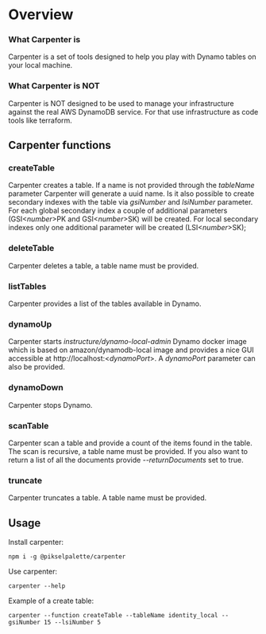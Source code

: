 # Overview

### What Carpenter is

Carpenter is a set of tools designed to help you play with Dynamo tables on your local machine. 

### What Carpenter is NOT

Carpenter is NOT designed to be used to manage your infrastructure against the real AWS DynamoDB service. For that use infrastructure as code tools like terraform.

## Carpenter functions

### createTable
Carpenter creates a table. If a name is not provided through the *tableName* parameter Carpenter will generate a uuid name. Is it also possible to create secondary indexes with the table via *gsiNumber* and *lsiNumber* parameter. For each global secondary index a couple of additional parameters (GSI<_number_>PK and GSI<_number_>SK) will be created. For local secondary indexes only one additional parameter will be created (LSI<_number_>SK);

### deleteTable
Carpenter deletes a table, a table name must be provided.

### listTables
Carpenter provides a list of the tables available in Dynamo. 

### dynamoUp
Carpenter starts *instructure/dynamo-local-admin* Dynamo docker image which is based on amazon/dynamodb-local image and provides a nice GUI accessible at http://localhost:<_dynamoPort_>. A *dynamoPort* parameter can also be provided. 

### dynamoDown
Carpenter stops Dynamo.

### scanTable
Carpenter scan a table and provide a count of the items found in the table. The scan is recursive, a table name must be provided. If you also want to return a list of all the documents provide *--returnDocuments* set to true. 

### truncate
Carpenter truncates a table. A table name must be provided.

## Usage
Install carpenter:

```
npm i -g @pikselpalette/carpenter
```

Use carpenter:

```
carpenter --help
```

Example of a create table:

```
carpenter --function createTable --tableName identity_local --gsiNumber 15 --lsiNumber 5
```